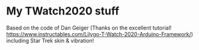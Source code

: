 # My TWatch2020 stuff
Based on the code of Dan Geiger (Thanks on the excellent tutorial! https://www.instructables.com/Lilygo-T-Watch-2020-Arduino-Framework/) including Star Trek skin & vibration!
